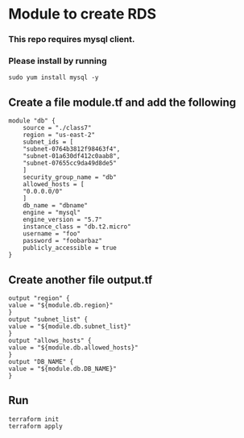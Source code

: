 
# Module to create RDS

### This repo requires mysql client.
### Please install by running 
```
sudo yum install mysql -y
```

## Create a file module.tf and add the following



```
module "db" {
    source = "./class7"
    region = "us-east-2"
    subnet_ids = [
    "subnet-0764b3812f98463f4", 
    "subnet-01a630df412c0aab8", 
    "subnet-07655cc9da49d8de5"
    ]
    security_group_name = "db"
    allowed_hosts = [
    "0.0.0.0/0"
    ]
    db_name = "dbname"
    engine = "mysql"
    engine_version = "5.7"
    instance_class = "db.t2.micro"
    username = "foo"
    password = "foobarbaz"
    publicly_accessible = true
}
```

## Create another file output.tf
```
output "region" {
value = "${module.db.region}"
}
output "subnet_list" {
value = "${module.db.subnet_list}"
}
output "allows_hosts" {
value = "${module.db.allowed_hosts}"
}
output "DB_NAME" {
value = "${module.db.DB_NAME}"
}
```

## Run 
```
terraform init 
terraform apply
```
